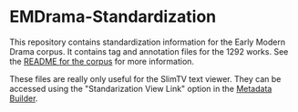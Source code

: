 # EMDrama-Standardization

This repository contains standardization information for the Early Modern Drama
corpus. It contains tag and annotation files for the 1292 works.
 See the [README for the corpus](https://github.com/uwgraphics/EMDrama) for
more information.

These files are really only useful for the SlimTV text viewer. They can be accessed
using the "Standarization View Link"  option in the
[Metadata Builder](https://uwgraphics.github.io/MetadataBuilder/).
